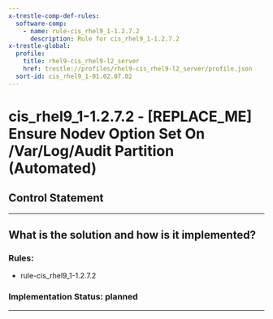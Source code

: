 ```yaml
---
x-trestle-comp-def-rules:
  software-comp:
    - name: rule-cis_rhel9_1-1.2.7.2
      description: Rule for cis_rhel9_1-1.2.7.2
x-trestle-global:
  profile:
    title: rhel9-cis_rhel9-l2_server
    href: trestle://profiles/rhel9-cis_rhel9-l2_server/profile.json
  sort-id: cis_rhel9_1-01.02.07.02
---
```


# cis_rhel9_1-1.2.7.2 - \[REPLACE_ME\] Ensure Nodev Option Set On /Var/Log/Audit Partition (Automated)

## Control Statement

______________________________________________________________________

## What is the solution and how is it implemented?

<!-- For implementation status enter one of: implemented, partial, planned, alternative, not-applicable -->

<!-- Note that the list of rules under ### Rules: is read-only and changes will not be captured after assembly to JSON -->

<!-- Add control implementation description here for control: cis_rhel9_1-1.2.7.2 -->

### Rules:

  - rule-cis_rhel9_1-1.2.7.2

### Implementation Status: planned

______________________________________________________________________
